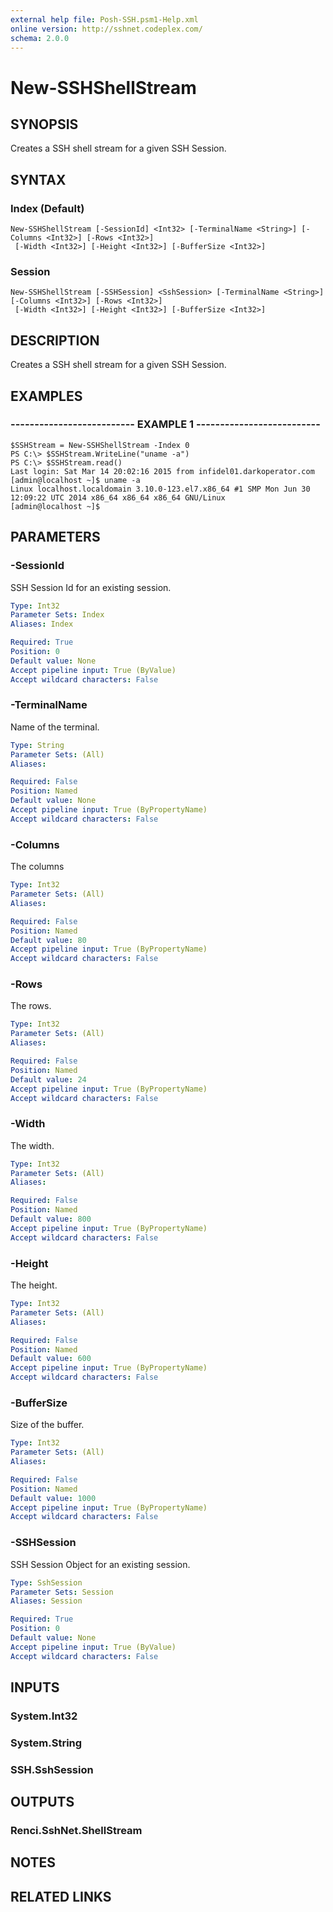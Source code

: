 ```yaml
---
external help file: Posh-SSH.psm1-Help.xml
online version: http://sshnet.codeplex.com/
schema: 2.0.0
---
```


# New-SSHShellStream

## SYNOPSIS
Creates a SSH shell stream for a given SSH Session.

## SYNTAX

### Index (Default)
```
New-SSHShellStream [-SessionId] <Int32> [-TerminalName <String>] [-Columns <Int32>] [-Rows <Int32>]
 [-Width <Int32>] [-Height <Int32>] [-BufferSize <Int32>]
```

### Session
```
New-SSHShellStream [-SSHSession] <SshSession> [-TerminalName <String>] [-Columns <Int32>] [-Rows <Int32>]
 [-Width <Int32>] [-Height <Int32>] [-BufferSize <Int32>]
```

## DESCRIPTION
Creates a SSH shell stream for a given SSH Session.

## EXAMPLES

### -------------------------- EXAMPLE 1 --------------------------
```
$SSHStream = New-SSHShellStream -Index 0
PS C:\> $SSHStream.WriteLine("uname -a")
PS C:\> $SSHStream.read()
Last login: Sat Mar 14 20:02:16 2015 from infidel01.darkoperator.com
[admin@localhost ~]$ uname -a
Linux localhost.localdomain 3.10.0-123.el7.x86_64 #1 SMP Mon Jun 30 12:09:22 UTC 2014 x86_64 x86_64 x86_64 GNU/Linux
[admin@localhost ~]$
```

## PARAMETERS

### -SessionId
SSH Session Id for an existing session.

```yaml
Type: Int32
Parameter Sets: Index
Aliases: Index

Required: True
Position: 0
Default value: None
Accept pipeline input: True (ByValue)
Accept wildcard characters: False
```

### -TerminalName
Name of the terminal.

```yaml
Type: String
Parameter Sets: (All)
Aliases: 

Required: False
Position: Named
Default value: None
Accept pipeline input: True (ByPropertyName)
Accept wildcard characters: False
```

### -Columns
The columns

```yaml
Type: Int32
Parameter Sets: (All)
Aliases: 

Required: False
Position: Named
Default value: 80
Accept pipeline input: True (ByPropertyName)
Accept wildcard characters: False
```

### -Rows
The rows.

```yaml
Type: Int32
Parameter Sets: (All)
Aliases: 

Required: False
Position: Named
Default value: 24
Accept pipeline input: True (ByPropertyName)
Accept wildcard characters: False
```

### -Width
The width.

```yaml
Type: Int32
Parameter Sets: (All)
Aliases: 

Required: False
Position: Named
Default value: 800
Accept pipeline input: True (ByPropertyName)
Accept wildcard characters: False
```

### -Height
The height.

```yaml
Type: Int32
Parameter Sets: (All)
Aliases: 

Required: False
Position: Named
Default value: 600
Accept pipeline input: True (ByPropertyName)
Accept wildcard characters: False
```

### -BufferSize
Size of the buffer.

```yaml
Type: Int32
Parameter Sets: (All)
Aliases: 

Required: False
Position: Named
Default value: 1000
Accept pipeline input: True (ByPropertyName)
Accept wildcard characters: False
```

### -SSHSession
SSH Session Object for an existing session.

```yaml
Type: SshSession
Parameter Sets: Session
Aliases: Session

Required: True
Position: 0
Default value: None
Accept pipeline input: True (ByValue)
Accept wildcard characters: False
```

## INPUTS

### System.Int32

### System.String

### SSH.SshSession

## OUTPUTS

### Renci.SshNet.ShellStream

## NOTES

## RELATED LINKS

